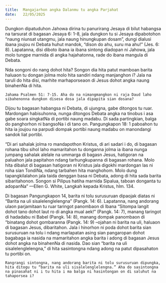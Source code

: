 ```yaml
---
title:  Mangajarhon angka Dalanmu tu angka Parjahat
date:   22/05/2025
---
```


Dungkon dipatuduhon Jahowa dirina tu panurirang Jesaya di bilut habangsa na tarsurat di bagasan Jesaya 6: 1-8, jala dungkon tu si Jesaya dipabotohon “naung niunsat utangmu, jala naung hinungkupan dosam”, dungi dialusi ibana joujou ni Debata huhut mandok, “dison do ahu, suru ma ahu!” (Jes. 6: 8). Lapatanna, disi diboto ibana ia ibana sintong diadopan ni Jahowa, jala molo tungpe marnida di angka hajahatonna, rade do ibana mangula di Debata.

Nda songoni do nang dohot hita? Songon dia hita patut mamboan barita haluaon tu dongan jolma molo hita sandiri ndang manjanghon i? Jala na taruli do hita disi, marhite marhaporseaon di Jesus dohot angka naung binahenNa di hita.

`Jahama Psalmen 51: 7-15. Aha do na nimangmangkon ni raja Daud laho sibahenonna dungkon disesa dosa jala dipapita sian dosana?`

Dijou tu bagasan habangsa ni Debata, di ujungna, gabe ditongos tu ruar. Mardongan habisuhonna, nunga ditongos Debata angka na tinobus i asa gabe soara singkatNa di portibi naung madabu. Di sada partingkian, balga do panghorhon ni bangsoNa i di tano on. Pangungkapon 18: 1 paboahon tu hita ia joujou na parpudi dompak portibi naung madabu on manondangi sandok liat portibi.

“Di ari sahalak jolma ro mandapothon Kristus, di ari sadari i do, di bagasan rohana tibu sihol laho mamaritahon tu donganna jolma ia ibana nunga jumpang sahalak alelale na ummarga di bagasn Jesus, hatigoran na paluahon jala papitahon ndang tarhungkupanna di bagasan rohana. Molo hita dibalut di bagasan hatigoran ni Kristus jala digokhi mardongan las ni roha sian TondiNa, ndang tarbahen hita manghohom. Molo dung tapangkilalahon jala taida denggan basa ni Debata, adong di hita sada barita sibaritahonon. Songon si Pilipus hatiha marnida Sipalua, taboan donganta tu adopanNa” —Ellen G. White, Langkah kepada Kristus, hlm. 134.

Di bagasan Pangungkapon 14, barita ni tolu surusuruan dipaojak diatas ni “Barita na uli sisalelenglelengna” (Pangk. 14: 6). Lapatanna, nang andorang ulaon parjamitaan tu ruar taringot panombaon di Ibana “Sitompa langit dohot tano dohot laut ro di angka mual aek!” (Pangk. 14: 7), manang taringot di hadadabu ni Babel (Pangk. 14: 8), manang dompak panombaon di “binatang dohot gombaranna (Pangk. 14: 9) –ojahan ni barita na uli, haluaon di bagasan Jesus, dibaritahon. Jala i hinorhon ni poda dohot barita sian surusuruan na tolu i ndang marlapatan asing sian pangaropan dohot bagabaga ia nasida na mamaritahon angka barita i adong di bagasan Jesus dohot angka na binahenNa di nasida. Dao sian “barita na uli sisalelenglelengna,” di hita sasintongna ndang adong na patut dipasahaton tu portibi on.

`Rangrangi sintongna, nang andorang barita ni tolu surusuruan dipungka, hita ditogu tu “barita na uli sisalelenglelengna.” Aha do sasintongna na pinasahat ni i tu hita i ma balga ni hasintongan on di saluhut na tahaporsea i?`
